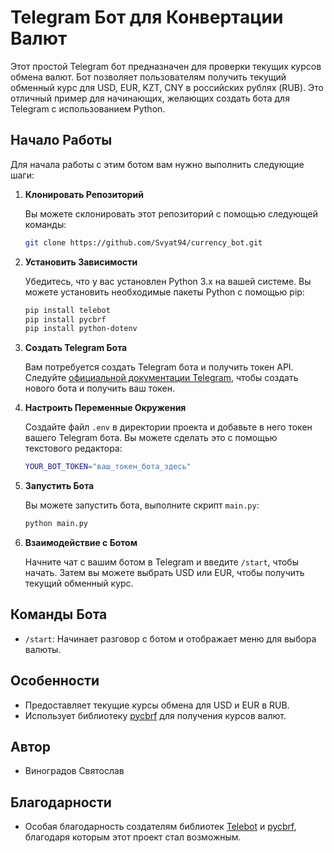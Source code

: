 # Telegram Бот для Конвертации Валют

Этот простой Telegram бот предназначен для проверки текущих курсов обмена валют. Бот позволяет пользователям получить текущий обменный курс для USD, EUR, KZT, CNY в российских рублях (RUB). Это отличный пример для начинающих, желающих создать бота для Telegram с использованием Python.

## Начало Работы

Для начала работы с этим ботом вам нужно выполнить следующие шаги:

1. **Клонировать Репозиторий**

   Вы можете склонировать этот репозиторий с помощью следующей команды:

   ```bash
   git clone https://github.com/Svyat94/currency_bot.git
   ```

2. **Установить Зависимости**

   Убедитесь, что у вас установлен Python 3.x на вашей системе. Вы можете установить необходимые пакеты Python с помощью pip:

   ```bash
   pip install telebot
   pip install pycbrf
   pip install python-dotenv
   ```

3. **Создать Telegram Бота**

   Вам потребуется создать Telegram бота и получить токен API. Следуйте [официальной документации Telegram](https://core.telegram.org/bots#botfather), чтобы создать нового бота и получить ваш токен.

4. **Настроить Переменные Окружения**

   Создайте файл `.env` в директории проекта и добавьте в него токен вашего Telegram бота. Вы можете сделать это с помощью текстового редактора:

   ```bash
   YOUR_BOT_TOKEN="ваш_токен_бота_здесь"
   ```

5. **Запустить Бота**

   Вы можете запустить бота, выполните скрипт `main.py`:

   ```bash
   python main.py
   ```

6. **Взаимодействие с Ботом**

   Начните чат с вашим ботом в Telegram и введите `/start`, чтобы начать. Затем вы можете выбрать USD или EUR, чтобы получить текущий обменный курс.

## Команды Бота

- `/start`: Начинает разговор с ботом и отображает меню для выбора валюты.

## Особенности

- Предоставляет текущие курсы обмена для USD и EUR в RUB.
- Использует библиотеку [pycbrf](https://pypi.org/project/pycbrf/) для получения курсов валют.

## Автор

- Виноградов Святослав

## Благодарности

- Особая благодарность создателям библиотек [Telebot](https://github.com/eternnoir/pyTelegramBotAPI) и [pycbrf](https://pypi.org/project/pycbrf/), благодаря которым этот проект стал возможным.

